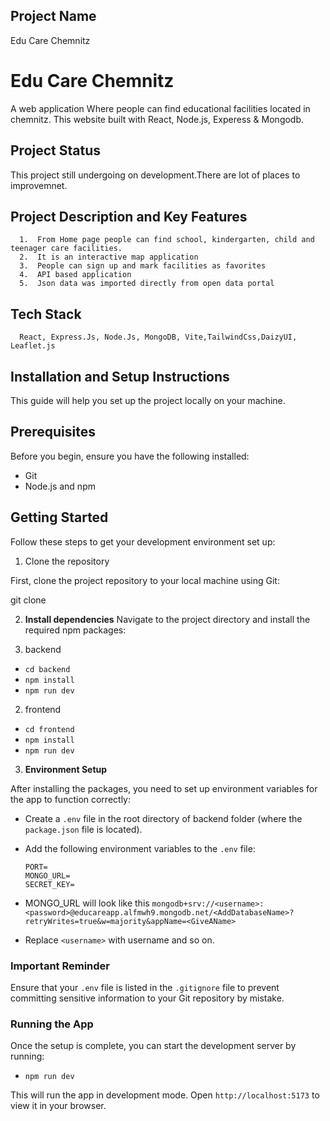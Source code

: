 ## Project Name

Edu Care Chemnitz


# Edu Care Chemnitz
A web application Where people can find educational facilities located in chemnitz. This website built with React, Node.js, Experess & Mongodb.

## Project Status

This project still undergoing on development.There are lot of places to improvemnet.

## Project Description and Key Features

      1.  From Home page people can find school, kindergarten, child and teenager care facilities.
      2.  It is an interactive map application
      3.  People can sign up and mark facilities as favorites
      4.  API based application
      5.  Json data was imported directly from open data portal

## Tech Stack

      React, Express.Js, Node.Js, MongoDB, Vite,TailwindCss,DaizyUI, Leaflet.js

## Installation and Setup Instructions

This guide will help you set up the project locally on your machine.

## Prerequisites

Before you begin, ensure you have the following installed:

- Git
- Node.js and npm

## Getting Started

Follow these steps to get your development environment set up:

1. Clone the repository

First, clone the project repository to your local machine using Git:

git clone <repository-url>

2. **Install dependencies**
   Navigate to the project directory and install the required npm packages:

1. backend

- `cd backend`
- `npm install`
- `npm run dev`

2. frontend

- `cd frontend`
- `npm install`
- `npm run dev`

3. **Environment Setup**

After installing the packages, you need to set up environment variables for the app to function correctly:

- Create a `.env` file in the root directory of backend folder (where the `package.json` file is located).

- Add the following environment variables to the `.env` file:

  ```
  PORT=
  MONGO_URL=
  SECRET_KEY=

  ```

- MONGO_URL will look like this `mongodb+srv://<username>:<password>@educareapp.alfmwh9.mongodb.net/<AddDatabaseName>?retryWrites=true&w=majority&appName=<GiveAName>`
- Replace `<username>` with username and so on.

### Important Reminder

Ensure that your `.env` file is listed in the `.gitignore` file to prevent committing sensitive information to your Git repository by mistake.

### Running the App

Once the setup is complete, you can start the development server by running:

- `npm run dev`

This will run the app in development mode. Open `http://localhost:5173` to view it in your browser.